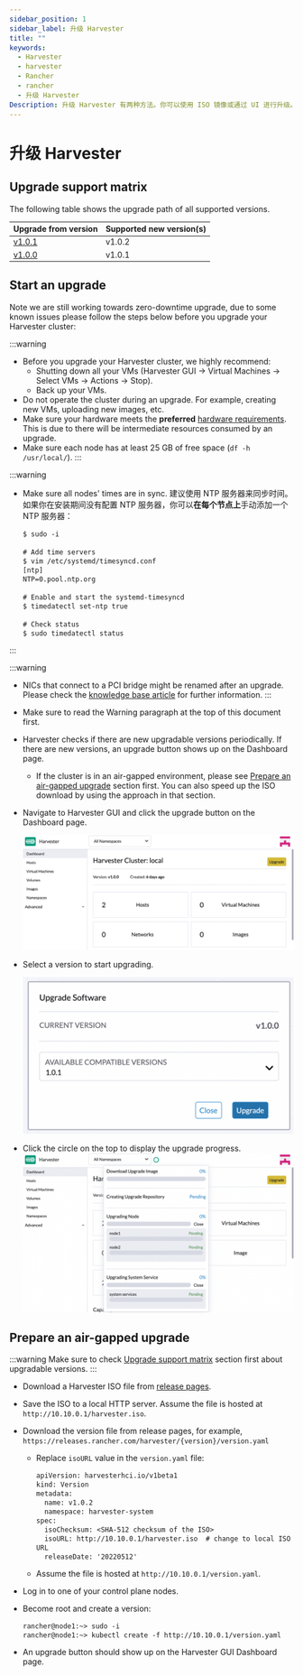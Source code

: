 ```yaml
---
sidebar_position: 1
sidebar_label: 升级 Harvester
title: ""
keywords:
  - Harvester
  - harvester
  - Rancher
  - rancher
  - 升级 Harvester
Description: 升级 Harvester 有两种方法。你可以使用 ISO 镜像或通过 UI 进行升级。
---
```


# 升级 Harvester

## Upgrade support matrix

The following table shows the upgrade path of all supported versions.

| Upgrade from version | Supported new version(s) |
|----------------------|--------------------------|
| [v1.0.1](./v1-0-1-to-v1-0-2.md) | v1.0.2 |
| [v1.0.0](./v1-0-0-to-v1-0-1.md) | v1.0.1 |

## Start an upgrade

Note we are still working towards zero-downtime upgrade, due to some known issues please follow the steps below before you upgrade your Harvester cluster:

:::warning
- Before you upgrade your Harvester cluster, we highly recommend:
   - Shutting down all your VMs (Harvester GUI -> Virtual Machines -> Select VMs -> Actions -> Stop).
   - Back up your VMs.
- Do not operate the cluster during an upgrade. For example, creating new VMs, uploading new images, etc.
- Make sure your hardware meets the **preferred** [hardware requirements](../intro.md#硬件要求). This is due to there will be intermediate resources consumed by an upgrade.
- Make sure each node has at least 25 GB of free space (`df -h /usr/local/`).
:::

:::warning
- Make sure all nodes' times are in sync. 建议使用 NTP 服务器来同步时间。如果你在安装期间没有配置 NTP 服务器，你可以**在每个节点上**手动添加一个 NTP 服务器：

   ```
   $ sudo -i

   # Add time servers
   $ vim /etc/systemd/timesyncd.conf
   [ntp]
   NTP=0.pool.ntp.org

   # Enable and start the systemd-timesyncd
   $ timedatectl set-ntp true

   # Check status
   $ sudo timedatectl status
   ```
:::

:::warning
- NICs that connect to a PCI bridge might be renamed after an upgrade. Please check the [knowledge base article](https://harvesterhci.io/kb/nic-naming-scheme) for further information.
:::


- Make sure to read the Warning paragraph at the top of this document first.
- Harvester checks if there are new upgradable versions periodically. If there are new versions, an upgrade button shows up on the Dashboard page.
   - If the cluster is in an air-gapped environment, please see [Prepare an air-gapped upgrade](#prepare-an-air-gapped-upgrade) section first. You can also speed up the ISO download by using the approach in that section.
- Navigate to Harvester GUI and click the upgrade button on the Dashboard page.

   ![](./assets/upgrade_button.png)

- Select a version to start upgrading.

   ![](./assets/upgrade_select_version.png)

- Click the circle on the top to display the upgrade progress.
   ![](./assets/upgrade_progress.png)


## Prepare an air-gapped upgrade

:::warning
Make sure to check [Upgrade support matrix](#upgrade-support-matrix) section first about upgradable versions.
:::

- Download a Harvester ISO file from [release pages](https://github.com/harvester/harvester/releases).
- Save the ISO to a local HTTP server. Assume the file is hosted at `http://10.10.0.1/harvester.iso`.
- Download the version file from release pages, for example, `https://releases.rancher.com/harvester/{version}/version.yaml`

   - Replace `isoURL` value in the `version.yaml` file:

      ```
      apiVersion: harvesterhci.io/v1beta1
      kind: Version
      metadata:
        name: v1.0.2
        namespace: harvester-system
      spec:
        isoChecksum: <SHA-512 checksum of the ISO>
        isoURL: http://10.10.0.1/harvester.iso  # change to local ISO URL
        releaseDate: '20220512'
      ```

   - Assume the file is hosted at `http://10.10.0.1/version.yaml`.

- Log in to one of your control plane nodes.
- Become root and create a version:

   ```
   rancher@node1:~> sudo -i
   rancher@node1:~> kubectl create -f http://10.10.0.1/version.yaml
   ```

- An upgrade button should show up on the Harvester GUI Dashboard page.
